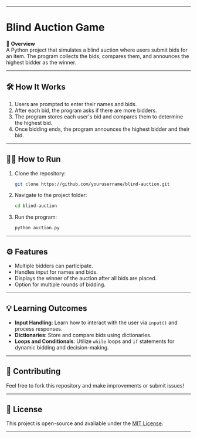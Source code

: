 
---

# Blind Auction Game

🎯 **Overview**  
A Python project that simulates a blind auction where users submit bids for an item. The program collects the bids, compares them, and announces the highest bidder as the winner.

---

## 🛠 **How It Works**

1. Users are prompted to enter their names and bids.
2. After each bid, the program asks if there are more bidders.
3. The program stores each user's bid and compares them to determine the highest bid.
4. Once bidding ends, the program announces the highest bidder and their bid.

---

## 🧑‍💻 **How to Run**

1. Clone the repository:

    ```bash
    git clone https://github.com/yourusername/blind-auction.git
    ```

2. Navigate to the project folder:

    ```bash
    cd blind-auction
    ```

3. Run the program:

    ```bash
    python auction.py
    ```

---

## ⚙️ **Features**

- Multiple bidders can participate.
- Handles input for names and bids.
- Displays the winner of the auction after all bids are placed.
- Option for multiple rounds of bidding.

---

## 💡 **Learning Outcomes**

- **Input Handling**: Learn how to interact with the user via `input()` and process responses.
- **Dictionaries**: Store and compare bids using dictionaries.
- **Loops and Conditionals**: Utilize `while` loops and `if` statements for dynamic bidding and decision-making.

---

## 📝 **Contributing**

Feel free to fork this repository and make improvements or submit issues!

---

## 📜 **License**

This project is open-source and available under the [MIT License](LICENSE).

---
